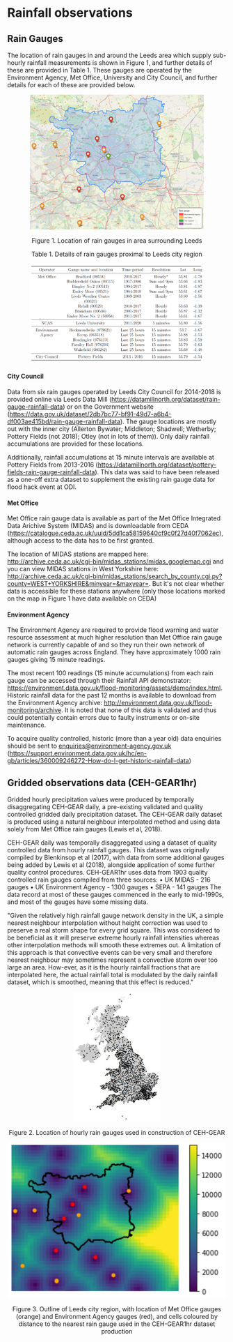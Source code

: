 # Rainfall observations
## Rain Gauges
The location of rain gauges in and around the Leeds area which supply sub-hourly rainfall measurements is shown in Figure 1, and further details of these are provided in Table 1. These gauges are operated by the Environment Agency, Met Office, University and City Council, and further details for each of these are provided below.

<p align="center">
  <img src="Figs/RainGauge/RainGaugeLocations.png" width="400"  title="Original 1km grid" />
<p align="center"> Figure 1. Location of rain gauges in area surrounding Leeds <p align="center">

<p align="center"> Table 1. Details of rain gauges proximal to Leeds city region <p align="center">
<p align="center">
  <img src="Figs/RainGauge/rain_gauge_table_transfer.png" width="400"  title="Original 1km grid" />


#### City Council
Data from six rain gauges operated by Leeds City Council for 2014-2018 is provided online via Leeds Data Mill (https://datamillnorth.org/dataset/rain-gauge-rainfall-data) or on the Government website (https://data.gov.uk/dataset/2db7bc77-bf91-49d7-a6b4-df003ae415bd/rain-gauge-rainfall-data). The gauge locations are mostly out with the inner city (Allerton Bywater; Middleton; Shadwell; Wetherby; Pottery Fields (not 2018); Otley (not in lots of them)). Only daily rainfall accumulations are provided for these locations.

Additionally, rainfall accumulations at 15 minute intervals are available at Pottery Fields from 2013-2016 (https://datamillnorth.org/dataset/pottery-fields-rain-gauge-rainfall-data). This data was said to have been released as a one-off extra dataset to supplement the existing rain gauge data for flood hack event at ODI.

#### Met Office
Met Office rain gauge data is available as part of the Met Office Integrated Data Arichive System (MIDAS) and is downloadable from CEDA (https://catalogue.ceda.ac.uk/uuid/5dd1ca58159640cf9c0f27d40f7062ec), although access to the data has to be first granted.

The location of MIDAS stations are mapped here: http://archive.ceda.ac.uk/cgi-bin/midas_stations/midas_googlemap.cgi and you can view MIDAS stations in West Yorkshire here: http://archive.ceda.ac.uk/cgi-bin/midas_stations/search_by_county.cgi.py?county=WEST+YORKSHIRE&minyear=&maxyear=. But it's not clear whether data is accessible for these stations anywhere (only those locations marked on the map in Figure 1 have data available on CEDA)

#### Environment Agency
The Environment Agency are required to provide flood warning and water resource assessment at much higher resolution than Met Office rain gauge network is currently capable of and so they run their own network of automatic rain gauges across England. They have approximately 1000 rain gauges giving 15 minute readings.

The most recent 100 readings (15 minute accumulations) from each rain gauge can be accessed through their Rainfall API demonstrator: https://environment.data.gov.uk/flood-monitoring/assets/demo/index.html. Historic rainfall data for the past 12 months is available to download from the Environment Agency archive: http://environment.data.gov.uk/flood-monitoring/archive. It is noted that none of this data is validated and thus could potentially contain errors due to faulty instruments or on-site maintenance.

To acquire quality controlled, historic (more than a year old) data enquiries should be sent to enquiries@environment-agency.gov.uk (https://support.environment.data.gov.uk/hc/en-gb/articles/360009246272-How-do-I-get-historic-rainfall-data)

## Gridded observations data (CEH-GEAR1hr)
Gridded hourly precipitation values were produced by temporally disaggregating CEH-GEAR daily, a pre-existing validated and quality controlled gridded daily precipitation dataset. The CEH-GEAR daily dataset is produced using a natural neighbour interpolated method and using data solely from Met Office rain gauges (Lewis et al, 2018).

CEH-GEAR daily was temporally disaggregated using a dataset of quality controlled data from hourly rainfall gauges. This dataset was originally compiled by Blenkinsop et al (2017), with data from some additional gauges being added by Lewis et al (2018), alongside application of some further quality control procedures. CEH-GEAR1hr uses data from 1903 quality controlled rain gauges compiled from three sources:
•	UK MIDAS - 216 gauges
•	UK Environment Agency - 1300 gauges
•	SEPA - 141 gauges
The data record at most of these gauges commenced in the early to mid-1990s, and most of the gauges have some missing data.

"Given the relatively high rainfall gauge network density in the UK, a simple nearest neighbour interpolation without height correction was used to preserve a real storm shape for every grid square. This was considered to be beneficial as it will preserve extreme hourly rainfall intensities whereas other interpolation methods will smooth these extremes out. A limitation of this approach is that convective events can be very small and therefore nearest neighbour may sometimes represent a convective storm over too large an area. How-ever, as it is the hourly rainfall fractions that are interpolated here, the actual rainfall total is modulated by the daily rainfall dataset, which is smoothed, meaning that this effect is reduced."  

<p align="center">
  <img src="Figs/RainGauge/CEH-GEAR_locations.png" width="200"  title="Original 1km grid" />
<p align="center"> Figure 2. Location of hourly rain gauges used in construction of CEH-GEAR <p align="center">

<p align="center">
  <img src="Figs/RainGauge/Distance_to_gauge.png" width="500"  title="Original 1km grid" />
<p align="center"> Figure 3. Outline of Leeds city region, with location of Met Office gauges (orange) and Environment Agency gauges (red), and cells coloured by distance to the nearest rain gauge used in the CEH-GEAR1hr dataset production <p align="center">
